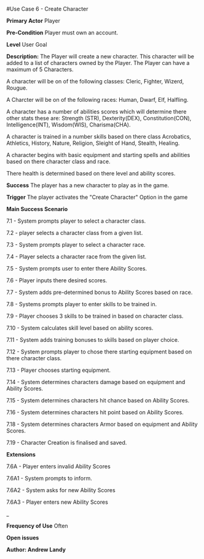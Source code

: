 #Use Case 6 - Create Character

**Primary Actor** Player

**Pre-Condition** Player must own an account.

**Level** User Goal

**Description:** The Player will create a new character. This character will be added to a list of characters owned by the Player.
The Player can have a maximum of 5 Characters.

A character will be on of the following classes:
Cleric,
Fighter,
Wizerd,
Rougue.

A Charcter will be on of the following races:
Human, Dwarf, Elf, Halfling. 

A character has a number of abilities scores which will determine there other stats these are:
Strength (STR),
Dexterity(DEX),
Constitution(CON),
Intelligence(INT),
Wisdom(WIS),
Charisma(CHA).

A character is trained in a number skills based on there class
Acrobatics,
Athletics,
History,
Nature,
Religion,
Sleight of Hand,
Stealth,
Healing.

A character begins with basic equipment and starting spells and abilities
 based on there character class and race.

There health is determined based on there level and ability scores.

**Success** The player has a new character to play as in the game.

**Trigger** The player activates the "Create Character" Option in the game

**Main Success Scenario**

7.1 - System prompts player to select a character class.

7.2 - player selects a character class from a given list.

7.3 - System prompts player to select a character race.

7.4 - Player selects a character race from the given list.

7.5 - System prompts user to enter there Ability Scores.

7.6 - Player inputs there desired scores.

7.7 - System adds pre-determined bonus to Ability Scores based on race.

7.8 - Systems prompts player to enter skills to be trained in.

7.9 - Player chooses 3 skills to be trained in based on character class.

7.10 - System calculates skill level based on ability scores.

7.11 - System adds training bonuses to skills based on player choice.

7.12 - System prompts player to chose there starting equipment based on there character class.

7.13 - Player chooses starting equipment.

7.14 - System determines characters damage based on equipment and Ability Scores.

7.15 - System determines characters hit chance based on Ability Scores.

7.16 - System determines characters hit point based on Ability Scores.

7.18 - System determines characters Armor based on equipment and Ability Scores.

7.19 - Character Creation is finalised and saved.

**Extensions**

7.6A -  Player enters invalid Ability Scores

7.6A1 - System prompts to inform.

7.6A2 - System asks for new Ability Scores

7.6A3 - Player enters new Ability Scores

_

**Frequency of Use** Often
 
**Open issues**

**Author: Andrew Landy**